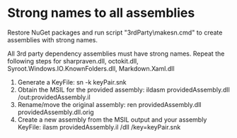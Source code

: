 # Strong names to all assemblies

Restore NuGet packages and run script "3rdParty\makesn.cmd" to create assemblies with strong names.

All 3rd party dependency assemblies must have strong names. Repeat the following steps for sharpraven.dll, octokit.dll, Syroot.Windows.IO.KnownFolders.dll, Markdown.Xaml.dll

1. Generate a KeyFile: sn -k keyPair.snk
2. Obtain the MSIL for the provided assembly: ildasm providedAssembly.dll /out:providedAssembly.il
3. Rename/move the original assembly: ren providedAssembly.dll providedAssembly.dll.orig
4. Create a new assembly from the MSIL output and your assembly KeyFile: ilasm providedAssembly.il /dll /key=keyPair.snk

